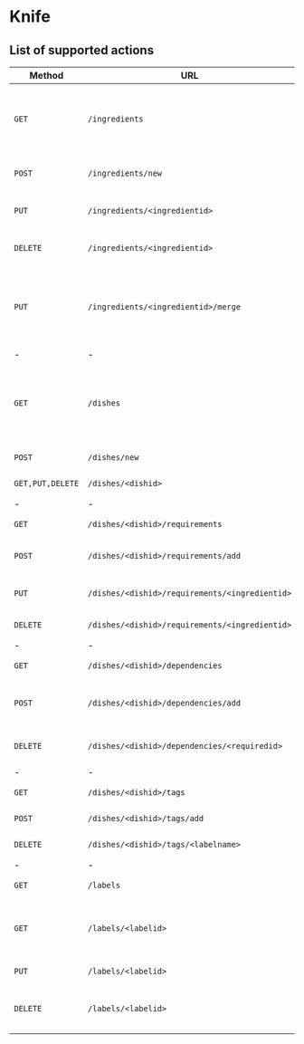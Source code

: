 # Knife

## List of supported actions
|Method|URL|Action|
|-|-|-|
|`GET`|`/ingredients`|Returns a list of ingredients, with search on GET arguments|
|`POST`|`/ingredients/new`|Creates a new ingredient|
|`PUT`|`/ingredients/<ingredientid>`|Modifies an ingredient object|
|`DELETE`|`/ingredients/<ingredientid>`|Deletes an ingredient object|
|`PUT`|`/ingredients/<ingredientid>/merge`|Merges two ingredient by associating every requirement to `ingredientid`|
|-|-|-|
|`GET`|`/dishes`|Lists recorded dishes, search available with GET arguments|
|`POST`|`/dishes/new`|Creates a new dish|
|`GET,PUT,DELETE`|`/dishes/<dishid>`|Methods on dish objects|
|-|-|-|
|`GET`|`/dishes/<dishid>/requirements`|Get a dish's requirements|
|`POST`|`/dishes/<dishid>/requirements/add`|Adds a requirement to a recipe|
|`PUT`|`/dishes/<dishid>/requirements/<ingredientid>`|Modifies a requirements quantity|
|`DELETE`|`/dishes/<dishid>/requirements/<ingredientid>`|Deletes a requirement|
|-|-|-|
|`GET`|`/dishes/<dishid>/dependencies`|Lists a dish's dependencies|
|`POST`|`/dishes/<dishid>/dependencies/add`|Adds a pre-requisite recipe to the dish|
|`DELETE`|`/dishes/<dishid>/dependencies/<requiredid>`|Deletes a dependency from a recipe|
|-|-|-|
|`GET`|`/dishes/<dishid>/tags`|Lists a dish's labels|
|`POST`|`/dishes/<dishid>/tags/add`|Tags a dish with a label|
|`DELETE`|`/dishes/<dishid>/tags/<labelname>`|Deletes a tag from a dish|
|-|-|-|
|`GET`|`/labels`|Lists available labels|
|`GET`|`/labels/<labelid>`|Lists the dishes associated with a specific label|
|`PUT`|`/labels/<labelid>`|Modifies a label name|
|`DELETE`|`/labels/<labelid>`|Deletes a label and associated tags|

